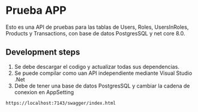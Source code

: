 # Prueba APP

Esto es una API de pruebas para las tablas de Users, Roles, UsersInRoles, Products y Transactions, con base de datos PostgresSQL y net core 8.0.

## Development steps

1. Se debe descargar el codigo y actualizar todas sus dependencias.
2. Se puede compilar como uan API independiente mediante Visual Studio .Net
3. Debe de tener una base de datos PostgresSQL y cambiar la cadena de conexion en AppSetting
```
https://localhost:7143/swagger/index.html

```



